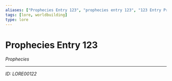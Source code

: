 ```yaml
---
aliases: ["Prophecies Entry 123", "prophecies entry 123", "123 Entry Prophecies"]
tags: [lore, worldbuilding]
type: lore
---
```


# Prophecies Entry 123

*Prophecies*

---
*ID: LORE00122*